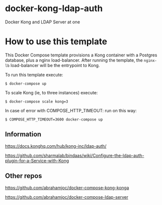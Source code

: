 # docker-kong-ldap-auth
Docker Kong and LDAP Server at one

# How to use this template

This Docker Compose template provisions a Kong container with a Postgres database, plus a nginx load-balancer. After running the template, the `nginx-lb` load-balancer will be the entrypoint to Kong.

To run this template execute:

```shell
$ docker-compose up
```

To scale Kong (ie, to three instances) execute:

```shell
$ docker-compose scale kong=3
```

In case of error with COMPOSE_HTTP_TIMEOUT: run on this way:

```shell
$ COMPOSE_HTTP_TIMEOUT=3600 docker-compose up
```

## Information

https://docs.konghq.com/hub/kong-inc/ldap-auth/

https://github.com/sharmalab/bindaas/wiki/Configure-the-ldap-auth-plugin-for-a-Service-with-Kong

## Other repos
https://github.com/abrahamjoc/docker-compose-kong-konga

https://github.com/abrahamjoc/docker-compose-ldap-server
